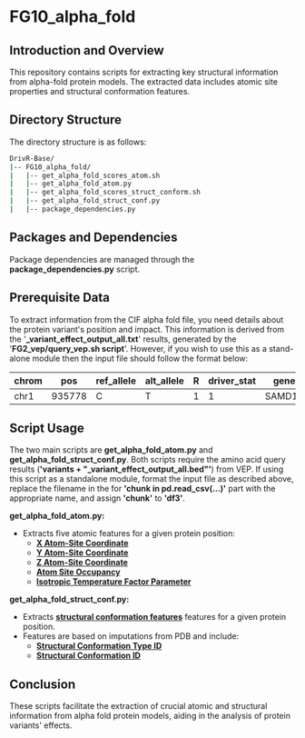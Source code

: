 # FG10_alpha_fold

## Introduction and Overview
This repository contains scripts for extracting key structural information from alpha-fold protein models. The extracted data includes atomic site properties and structural conformation features.

## Directory Structure
The directory structure is as follows:

```bash
DrivR-Base/
|-- FG10_alpha_fold/
|   |-- get_alpha_fold_scores_atom.sh
|   |-- get_alpha_fold_atom.py
|   |-- get_alpha_fold_scores_struct_conform.sh
|   |-- get_alpha_fold_struct_conf.py
|   |-- package_dependencies.py
```
## Packages and Dependencies
Package dependencies are managed through the **package_dependencies.py** script. 

## Prerequisite Data
To extract information from the CIF alpha fold file, you need details about the protein variant's position and impact. This information is derived from the '**_variant_effect_output_all.txt**' results, generated by the '**FG2_vep/query_vep.sh script**'. However, if you wish to use this as a stand-alone module then the input file should follow the format below:

| chrom |   pos  | ref_allele | alt_allele |  R  | driver_stat |    gene    | protein_position |
| ----- | ------ | ---------- | ---------- | --- | ----------- | ---------- | ---------------- |
| chr1  | 935778 |     C      |      T     |  1  |      1      |   SAMD11   |        28        |

## Script Usage
The two main scripts are **get_alpha_fold_atom.py** and **get_alpha_fold_struct_conf.py**. Both scripts require the amino acid query results (**'variants + "_variant_effect_output_all.bed"'**) from VEP. If using this script as a standalone module, format the input file as described above, replace the filename in the for **'chunk in pd.read_csv(...)'** part with the appropriate name, and assign **'chunk'** to **'df3'**.

**get_alpha_fold_atom.py:**

* Extracts five atomic features for a given protein position:
  *  [**X Atom-Site Coordinate**](https://mmcif.wwpdb.org/dictionaries/mmcif_pdbx_v40.dic/Items/_atom_site.Cartn_x.html)
  *  [**Y Atom-Site Coordinate**](https://mmcif.wwpdb.org/dictionaries/mmcif_pdbx_v40.dic/Items/_atom_site.Cartn_y.html)
  *  [**Z Atom-Site Coordinate**](https://mmcif.wwpdb.org/dictionaries/mmcif_pdbx_v40.dic/Items/_atom_site.Cartn_z.html)
  *  [**Atom Site Occupancy**](https://mmcif.wwpdb.org/dictionaries/mmcif_rcsb_nmr.dic/Items/_atom_site.occupancy.html)
  *  [**Isotropic Temperature Factor Parameter**](https://mmcif.wwpdb.org/dictionaries/mmcif_rcsb_nmr.dic/Items/_atom_site.B_iso_or_equiv.html)

**get_alpha_fold_struct_conf.py:**

* Extracts [**structural conformation features**](http://mmcif.rcsb.org/dictionaries/mmcif_pdbx_v31.dic/Categories/struct_conf.html) features for a given protein position.
* Features are based on imputations from PDB and include:
  *  [**Structural Conformation Type ID**](https://mmcif.wwpdb.org/dictionaries/mmcif_pdbx_v50.dic/Items/_struct_conf.conf_type_id.html)
  *  [**Structural Conformation ID**]([bx_v50.dic/Items/_struct_conf.id.html](https://mmcif.wwpdb.org/dictionaries/mmcif_pdbx_v50.dic/Items/_struct_conf.id.html)https://mmcif.wwpdb.org/dictionaries/mmcif_pdbx_v50.dic/Items/_struct_conf.id.html)
 
## Conclusion
These scripts facilitate the extraction of crucial atomic and structural information from alpha fold protein models, aiding in the analysis of protein variants' effects.
